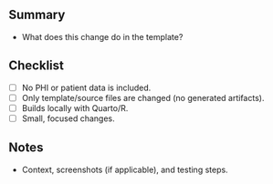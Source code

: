 ## Summary
- What does this change do in the template?

## Checklist
- [ ] No PHI or patient data is included.
- [ ] Only template/source files are changed (no generated artifacts).
- [ ] Builds locally with Quarto/R.
- [ ] Small, focused changes.

## Notes
- Context, screenshots (if applicable), and testing steps.